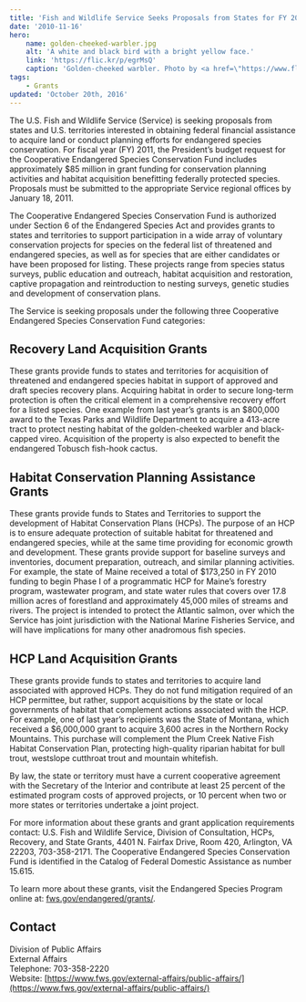 ```yaml
---
title: 'Fish and Wildlife Service Seeks Proposals from States for FY 2011 Endangered Species Grants'
date: '2010-11-16'
hero:
    name: golden-cheeked-warbler.jpg
    alt: 'A white and black bird with a bright yellow face.'
    link: 'https://flic.kr/p/egrMsQ'
    caption: 'Golden-cheeked warbler. Photo by <a href=\"https://www.flickr.com/photos/46789814@N05/\" target=\"_blank\">Jason Crotty</a> <a href=\"https://creativecommons.org/licenses/by/2.0/\" target=\"_blank\">CC BY 2.0</a>.'
tags:
    - Grants
updated: 'October 20th, 2016'
---
```


The U.S. Fish and Wildlife Service (Service) is seeking proposals from states and U.S. territories interested in obtaining federal financial assistance to acquire land or conduct planning efforts for endangered species conservation. For fiscal year (FY) 2011, the President’s budget request for the Cooperative Endangered Species Conservation Fund includes approximately $85 million in grant funding for conservation planning activities and habitat acquisition benefitting federally protected species. Proposals must be submitted to the appropriate Service regional offices by January 18, 2011.

The Cooperative Endangered Species Conservation Fund is authorized under Section 6 of the Endangered Species Act and provides grants to states and territories to support participation in a wide array of voluntary conservation projects for species on the federal list of threatened and endangered species, as well as for species that are either candidates or have been proposed for listing. These projects range from species status surveys, public education and outreach, habitat acquisition and restoration, captive propagation and reintroduction to nesting surveys, genetic studies and development of conservation plans.

The Service is seeking proposals under the following three Cooperative Endangered Species Conservation Fund categories:

## Recovery Land Acquisition Grants

These grants provide funds to states and territories for acquisition of threatened and endangered species habitat in support of approved and draft species recovery plans. Acquiring habitat in order to secure long-term protection is often the critical element in a comprehensive recovery effort for a listed species. One example from last year’s grants is an $800,000 award to the Texas Parks and Wildlife Department to acquire a 413-acre tract to protect nesting habitat of the golden-cheeked warbler and black-capped vireo. Acquisition of the property is also expected to benefit the endangered Tobusch fish-hook cactus.

## Habitat Conservation Planning Assistance Grants

These grants provide funds to States and Territories to support the development of Habitat Conservation Plans (HCPs). The purpose of an HCP is to ensure adequate protection of suitable habitat for threatened and endangered species, while at the same time providing for economic growth and development. These grants provide support for baseline surveys and inventories, document preparation, outreach, and similar planning activities. For example, the state of Maine received a total of $173,250 in FY 2010 funding to begin Phase I of a programmatic HCP for Maine’s forestry program, wastewater program, and state water rules that covers over 17.8 million acres of forestland and approximately 45,000 miles of streams and rivers. The project is intended to protect the Atlantic salmon, over which the Service has joint jurisdiction with the National Marine Fisheries Service, and will have implications for many other anadromous fish species.

## HCP Land Acquisition Grants
These grants provide funds to states and territories to acquire land associated with approved HCPs. They do not fund mitigation required of an HCP permittee, but rather, support acquisitions by the state or local governments of habitat that complement actions associated with the HCP. For example, one of last year’s recipients was the State of Montana, which received a $6,000,000 grant to acquire 3,600 acres in the Northern Rocky Mountains. This purchase will complement the Plum Creek Native Fish Habitat Conservation Plan, protecting high-quality riparian habitat for bull trout, westslope cutthroat trout and mountain whitefish.

By law, the state or territory must have a current cooperative agreement with the Secretary of the Interior and contribute at least 25 percent of the estimated program costs of approved projects, or 10 percent when two or more states or territories undertake a joint project.           

For more information about these grants and grant application requirements contact: U.S. Fish and Wildlife Service, Division of Consultation, HCPs, Recovery, and State Grants, 4401 N. Fairfax Drive, Room 420, Arlington, VA 22203, 703-358-2171\. The Cooperative Endangered Species Conservation Fund is identified in the Catalog of Federal Domestic Assistance as number 15.615.

To learn more about these grants, visit the Endangered Species Program online at: [fws.gov/endangered/grants/](http://www.fws.gov/endangered/grants/index.html).

## Contact

Division of Public Affairs  
External Affairs  
Telephone: 703-358-2220  
Website: [https://www.fws.gov/external-affairs/public-affairs/](https://www.fws.gov/external-affairs/public-affairs/)
